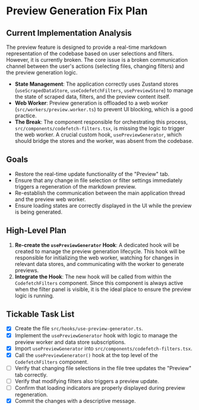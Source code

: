 # Preview Generation Fix Plan

## Current Implementation Analysis
The preview feature is designed to provide a real-time markdown representation of the codebase based on user selections and filters. However, it is currently broken. The core issue is a broken communication channel between the user's actions (selecting files, changing filters) and the preview generation logic.

-   **State Management**: The application correctly uses Zustand stores (`useScrapedDataStore`, `useCodefetchFilters`, `usePreviewStore`) to manage the state of scraped data, filters, and the preview content itself.
-   **Web Worker**: Preview generation is offloaded to a web worker (`src/workers/preview.worker.ts`) to prevent UI blocking, which is a good practice.
-   **The Break**: The component responsible for orchestrating this process, `src/components/codefetch-filters.tsx`, is missing the logic to trigger the web worker. A crucial custom hook, `usePreviewGenerator`, which should bridge the stores and the worker, was absent from the codebase.

## Goals
-   Restore the real-time update functionality of the "Preview" tab.
-   Ensure that any change in file selection or filter settings immediately triggers a regeneration of the markdown preview.
-   Re-establish the communication between the main application thread and the preview web worker.
-   Ensure loading states are correctly displayed in the UI while the preview is being generated.

## High-Level Plan
1.  **Re-create the `usePreviewGenerator` Hook**: A dedicated hook will be created to manage the preview generation lifecycle. This hook will be responsible for initializing the web worker, watching for changes in relevant data stores, and communicating with the worker to generate previews.
2.  **Integrate the Hook**: The new hook will be called from within the `CodefetchFilters` component. Since this component is always active when the filter panel is visible, it is the ideal place to ensure the preview logic is running.

## Tickable Task List
-   [x] Create the file `src/hooks/use-preview-generator.ts`.
-   [x] Implement the `usePreviewGenerator` hook with logic to manage the preview worker and data store subscriptions.
-   [x] Import `usePreviewGenerator` into `src/components/codefetch-filters.tsx`.
-   [x] Call the `usePreviewGenerator()` hook at the top level of the `CodefetchFilters` component.
-   [ ] Verify that changing file selections in the file tree updates the "Preview" tab correctly.
-   [ ] Verify that modifying filters also triggers a preview update.
-   [ ] Confirm that loading indicators are properly displayed during preview regeneration.
-   [x] Commit the changes with a descriptive message. 